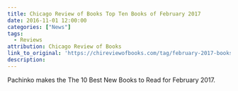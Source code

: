 ```yaml
---
title: Chicago Review of Books Top Ten Books of February 2017
date: 2016-11-01 12:00:00
categories: ["News"]
tags:
  - Reviews
attribution: Chicago Review of Books
link_to_original: 'https://chireviewofbooks.com/tag/february-2017-books/'
description:
---
```



Pachinko makes the The 10 Best New Books to Read for February 2017.